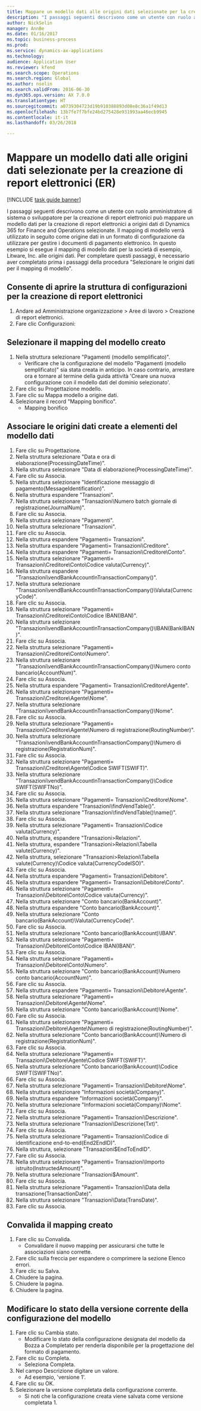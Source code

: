 ```yaml
--- 
title: Mappare un modello dati alle origini dati selezionate per la creazione di report elettronici (ER)
description: "I passaggi seguenti descrivono come un utente con ruolo amministratore di sistema o sviluppatore per la creazione di report elettronici può mappare un modello dati per la creazione di report elettronici a origini dati di Dynamics 365 for Finance and Operations, Enterprise edition (novembre 2016) selezionate."
author: NickSelin
manager: AnnBe
ms.date: 01/16/2017
ms.topic: business-process
ms.prod: 
ms.service: dynamics-ax-applications
ms.technology: 
audience: Application User
ms.reviewer: kfend
ms.search.scope: Operations
ms.search.region: Global
ms.author: nselin
ms.search.validFrom: 2016-06-30
ms.dyn365.ops.version: AX 7.0.0
ms.translationtype: HT
ms.sourcegitcommit: a0739304723d19b910388893d08e8c36a1f49d13
ms.openlocfilehash: 13b7fe7f7bfe24bd275428e931993aa46ecb9945
ms.contentlocale: it-it
ms.lasthandoff: 03/26/2018

---
```

# <a name="map-a-data-model-to-selected-data-sources-for-electronic-reporting-er"></a>Mappare un modello dati alle origini dati selezionate per la creazione di report elettronici (ER)

[!INCLUDE [task guide banner](../../includes/task-guide-banner.md)]

I passaggi seguenti descrivono come un utente con ruolo amministratore di sistema o sviluppatore per la creazione di report elettronici può mappare un modello dati per la creazione di report elettronici a origini dati di Dynamics 365 for Finance and Operations selezionate. Il mapping di modello verrà utilizzato in seguito come origine dati in un formato di configurazione da utilizzare per gestire i documenti di pagamento elettronico. In questo esempio si esegue il mapping di modello dati per la società di esempio, Litware, Inc. alle origini dati. Per completare questi passaggi, è necessario aver completato prima i passaggi della procedura "Selezionare le origini dati per il mapping di modello".


## <a name="open-er-configurations-tree"></a>Consente di aprire la struttura di configurazioni per la creazione di report elettronici
1. Andare ad Amministrazione organizzazione > Aree di lavoro > Creazione di report elettronici.
2. Fare clic Configurazioni:

## <a name="select-created-model-mapping"></a>Selezionare il mapping del modello creato
1. Nella struttura selezionare "Pagamenti (modello semplificato)".
    * Verificare che la configurazione del modello "Pagamenti (modello semplificato)" sia stata creata in anticipo. In caso contrario, arrestare ora e tornare al termine della guida attività 'Creare una nuova configurazione con il modello dati del dominio selezionato'.  
2. Fare clic su Progettazione modello.
3. Fare clic su Mappa modello a origine dati.
4. Selezionare il record "Mapping bonifico".
    * Mapping bonifico  

## <a name="bind-created-data-sources-to-data-model-elements"></a>Associare le origini dati create a elementi del modello dati
1. Fare clic su Progettazione.
2. Nella struttura selezionare "Data e ora di elaborazione(ProcessingDateTime)".
3. Nella struttura selezionare "Data di elaborazione(ProcessingDateTime)".
4. Fare clic su Associa.
5. Nella struttura selezionare "Identificazione messaggio di pagamento(MessageIdentification)".
6. Nella struttura espandere "Transazioni".
7. Nella struttura selezionare "Transazioni\Numero batch giornale di registrazione(JournalNum)".
8. Fare clic su Associa.
9. Nella struttura selezionare "Pagamenti".
10. Nella struttura selezionare "Transazioni".
11. Fare clic su Associa.
12. Nella struttura espandere "Pagamenti= Transazioni".
13. Nella struttura espandere "Pagamenti= Transazioni\Creditore".
14. Nella struttura espandere "Pagamenti= Transazioni\Creditore\Conto".
15. Nella struttura selezionare "Pagamenti= Transazioni\Creditore\Conto\Codice valuta(Currency)".
16. Nella struttura espandere "Transazioni\vendBankAccountInTransactionCompany()".
17. Nella struttura selezionare "Transazioni\vendBankAccountInTransactionCompany()\Valuta(CurrencyCode)".
18. Fare clic su Associa.
19. Nella struttura selezionare "Pagamenti= Transazioni\Creditore\Conto\Codice IBAN(IBAN)".
20. Nella struttura selezionare "Transazioni\vendBankAccountInTransactionCompany()\IBAN(BankIBAN)".
21. Fare clic su Associa.
22. Nella struttura selezionare "Pagamenti= Transazioni\Creditore\Conto\Numero".
23. Nella struttura selezionare "Transazioni\vendBankAccountInTransactionCompany()\Numero conto bancario(AccountNum)".
24. Fare clic su Associa.
25. Nella struttura espandere "Pagamenti= Transazioni\Creditore\Agente".
26. Nella struttura selezionare "Pagamenti= Transazioni\Creditore\Agente\Nome".
27. Nella struttura selezionare "Transazioni\vendBankAccountInTransactionCompany()\Nome".
28. Fare clic su Associa.
29. Nella struttura selezionare "Pagamenti= Transazioni\Creditore\Agente\Numero di registrazione(RoutingNumber)".
30. Nella struttura selezionare "Transazioni\vendBankAccountInTransactionCompany()\Numero di registrazione(RegistrationNum)".
31. Fare clic su Associa.
32. Nella struttura selezionare "Pagamenti= Transazioni\Creditore\Agente\Codice SWIFT(SWIFT)".
33. Nella struttura selezionare "Transazioni\vendBankAccountInTransactionCompany()\Codice SWIFT(SWIFTNo)".
34. Fare clic su Associa.
35. Nella struttura selezionare "Pagamenti= Transazioni\Creditore\Nome".
36. Nella struttura espandere "Transazioni\findVendTable()".
37. Nella struttura selezionare "Transazioni\findVendTable()\name()".
38. Fare clic su Associa.
39. Nella struttura selezionare "Pagamenti= Transazioni\Codice valuta(Currency)".
40. Nella struttura, espandere "Transazioni\>Relazioni".
41. Nella struttura, espandere "Transazioni\>Relazioni\Tabella valute(Currency)".
42. Nella struttura, selezionare "Transazioni\>Relazioni\Tabella valute(Currency)\Codice valuta(CurrencyCodeISO)".
43. Fare clic su Associa.
44. Nella struttura espandere "Pagamenti= Transazioni\Debitore".
45. Nella struttura espandere "Pagamenti= Transazioni\Debitore\Conto".
46. Nella struttura selezionare "Pagamenti= Transazioni\Debitore\Conto\Codice valuta(Currency)".
47. Nella struttura selezionare "Conto bancario(BankAccount)".
48. Nella struttura espandere "Conto bancario(BankAccount)".
49. Nella struttura selezionare "Conto bancario(BankAccount)\Valuta(CurrencyCode)".
50. Fare clic su Associa.
51. Nella struttura selezionare "Conto bancario(BankAccount)\IBAN".
52. Nella struttura selezionare "Pagamenti= Transazioni\Debitore\Conto\Codice IBAN(IBAN)".
53. Fare clic su Associa.
54. Nella struttura selezionare "Pagamenti= Transazioni\Debitore\Conto\Numero".
55. Nella struttura selezionare "Conto bancario(BankAccount)\Numero conto bancario(AccountNum)".
56. Fare clic su Associa.
57. Nella struttura espandere "Pagamenti= Transazioni\Debitore\Agente".
58. Nella struttura selezionare "Pagamenti= Transazioni\Debitore\Agente\Nome".
59. Nella struttura selezionare "Conto bancario(BankAccount)\Nome".
60. Fare clic su Associa.
61. Nella struttura selezionare "Pagamenti= Transazioni\Debitore\Agente\Numero di registrazione(RoutingNumber)".
62. Nella struttura selezionare "Conto bancario(BankAccount)\Numero di registrazione(RegistrationNum)".
63. Fare clic su Associa.
64. Nella struttura selezionare "Pagamenti= Transazioni\Debitore\Agente\Codice SWIFT(SWIFT)".
65. Nella struttura selezionare "Conto bancario(BankAccount)\Codice SWIFT(SWIFTNo)".
66. Fare clic su Associa.
67. Nella struttura selezionare "Pagamenti= Transazioni\Debitore\Nome".
68. Nella struttura selezionare "Informazioni società(Company)".
69. Nella struttura espandere "Informazioni società(Company)".
70. Nella struttura selezionare "Informazioni società(Company)\Nome".
71. Fare clic su Associa.
72. Nella struttura selezionare "Pagamenti= Transazioni\Descrizione".
73. Nella struttura selezionare "Transazioni\Descrizione(Txt)".
74. Fare clic su Associa.
75. Nella struttura selezionare "Pagamenti= Transazioni\Codice di identificazione end-to-end(End2EndID)".
76. Nella struttura, selezionare "Transazioni\$EndToEndID".
77. Fare clic su Associa.
78. Nella struttura selezionare "Pagamenti= Transazioni\Importo istruito(InstructedAmount)".
79. Nella struttura selezionare "Transazioni\$Amount".
80. Fare clic su Associa.
81. Nella struttura selezionare "Pagamenti= Transazioni\Data della transazione(TransactionDate)".
82. Nella struttura selezionare "Transazioni\Data(TransDate)".
83. Fare clic su Associa.

## <a name="validate-created-mapping"></a>Convalida il mapping creato
1. Fare clic su Convalida.
    * Convalidare il nuovo mapping per assicurarsi che tutte le associazioni siano corrette.  
2. Fare clic sulla freccia per espandere o comprimere la sezione Elenco errori.
3. Fare clic su Salva.
4. Chiudere la pagina.
5. Chiudere la pagina.
6. Chiudere la pagina.

## <a name="change-the-status-of-the-current-version-of-model-configuration"></a>Modificare lo stato della versione corrente della configurazione del modello
1. Fare clic su Cambia stato.
    * Modificare lo stato della configurazione designata del modello da Bozza a Completato per renderla disponibile per la progettazione del formato di pagamento.  
2. Fare clic su Completa.
    * Seleziona Completa.  
3. Nel campo Descrizione digitare un valore.
    * Ad esempio, 'versione 1'.  
4. Fare clic su OK.
5. Selezionare la versione completata della configurazione corrente.
    * Si noti che la configurazione creata viene salvata come versione completata 1.  


